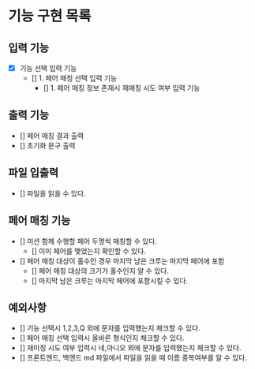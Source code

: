 # 기능 구현 목록
## 입력 기능
- [x] 기능 선택 입력 기능
  - [] 1. 페어 매칭 선택 입력 기능
    - [] 1. 페어 매칭 정보 존재시 재매칭 시도 여부 입력 기능

## 출력 기능 
- [] 페어 매칭 결과 출력
- [] 초기화 문구 출력 

## 파일 입출력
- [] 파일을 읽을 수 있다.

## 페어 매칭 기능
- [] 미션 함께 수행할 페어 두명씩 매칭할 수 있다.
  - [] 이미 페어를 맺었는지 확인할 수 있다.
- [] 페어 매칭 대상이 홀수인 경우 마지막 남은 크루는 마지막 페어에 포함
  - [] 페어 매칭 대상의 크기가 홀수인지 알 수 있다.
  - [] 마지막 남은 크루는 마지막 페어에 포함시킬 수 있다.

## 예외사항
- [] 기능 선택시 1,2,3,Q 외에 문자를 입력했는지 체크할 수 있다.
- [] 페어 매칭 선택 입력시 올바른 형식인지 체크할 수 있다.
- [] 재미칭 시도 여부 입력시 네,아니오 외에 문자를 입력했는지 체크할 수 있다.
- [] 프론트엔드, 백엔드 md 파일에서 파일을 읽을 때 이름 중복여부를 알 수 있다.
